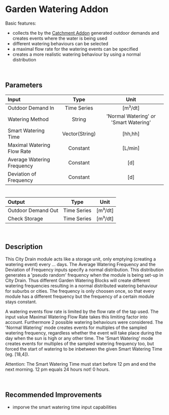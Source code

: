 # Garden Watering Addon

Basic features:

 - collects the by the [Catchment Addon]() generated outdoor demands and creates events where the water is being used
 - different watering behaviours can be selected
 - a maximal flow rate for the watering events can be specified
 - creates a more realistic watering behaviour by using a normal distribution 
 
<br>

## Parameters 

| Input  | Type  |  Unit  |
| :------------ |:---------------:| :-----:|	
| Outdoor Demand In     | Time Series | [m³/dt] |
| 	Watering Method | String  |   'Normal Watering' _or_ 'Smart Watering' |
| Smart Watering Time     | Vector(String) | [hh,hh] |
| 	Maximal Watering Flow Rate | Constant  |   [L/min] |
| Average Watering Frequency      | Constant | [d] |
| Deviation of Frequency      | Constant | [d] |

# 

|Output  | Type  |  Unit  |
| :------------ |:---------------:| :-----:|
|    Outdoor Demand Out  | Time Series |  [m³/dt]
|    Check Storage  |    Time Series     |  [m³/dt]  |




<br>

## Description 

This City Drain module acts like a storage unit, only emptying (creating a watering event) every ... days. The Average Watering Frequency and the Deviation of Frequency inputs specify a normal distribution. This distribution generates a 'pseudo random' frequency when the module is being set-up in City Drain. Thus different Garden Watering Blocks will create different watering frequencies resulting in a normal distributed watering behaviour for suburbs or cities. The frequency is only choosen once, so that every module has a different frequency but the frequency of a certain module stays constant.

A watering events flow rate is limited by the flow rate of the tap used. The input value Maximal Watering Flow Rate takes this limiting factor into account. Furthermore 2 possible watering behaviours were considered. The 'Normal Watering' mode creates events for multiples of the sampled watering frequency, regardless whether the event will take place during the day when the sun is high or any other time. The 'Smart Watering' mode creates events for multiples of the sampled watering frequency too, but forced the start of watering to be inbetween the given Smart Watering Time (eg. [18,4]).

Attention: The Smart Watering Time must start before 12 pm and end the next morning. 12 pm equals 24 hours not! 0 hours.

<br>

## Recommended Improvements

- imporve the smart watering time input capabilities

